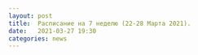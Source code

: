 ```yaml
---
layout: post
title:  Расписание на 7 неделю (22-28 Марта 2021).
date:   2021-03-27 19:30
categories: news
---
```

